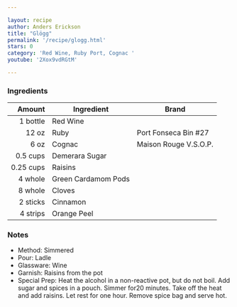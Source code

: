 ```yaml
---

layout: recipe
author: Anders Erickson
title: "Glögg"
permalink: '/recipe/glogg.html'
stars: 0
category: 'Red Wine, Ruby Port, Cognac '
youtube: '2Xox9vdRGtM'

---
```


### Ingredients

| Amount  | Ingredient               | Brand                    |
| --------: | ------------------- | --------------------- |
|  1 bottle | Red Wine            |
|     12 oz | Ruby                | Port Fonseca Bin #27  |
|      6 oz | Cognac              | Maison Rouge V.S.O.P. |
|  0.5 cups | Demerara Sugar      |
| 0.25 cups | Raisins             |
|   4 whole | Green Cardamom Pods |
|   8 whole | Cloves              |
|  2 sticks | Cinnamon            |
|  4 strips | Orange Peel         |

### Notes

- Method: Simmered
- Pour: Ladle
- Glassware: Wine
- Garnish: Raisins from the pot
- Special Prep: Heat the alcohol in a non-reactive pot, but do not boil. Add sugar and spices in a pouch. Simmer for20 minutes. Take off the heat and add raisins. Let rest for one hour. Remove spice bag and serve hot.

